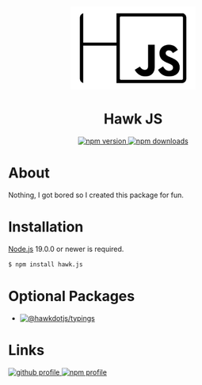 <div align="center">
  <div>
    <img src="https://github.com/EnHawk/EnHawk/blob/master/packages/hawk.js/icon.png"
          alt="pack icon"
          width="50%" 
          height="50%" />
  </div>
  <h1>Hawk JS</h1>
  <div>
    <a href="https://www.npmjs.com/package/hawk.js">
      <img src="https://img.shields.io/npm/v/hawk.js?style=for-the-badge" alt="npm version" />
    </a>
    <a href="https://www.npmjs.com/package/hawk.js">
      <img src="https://img.shields.io/npm/dt/hawk.js?style=for-the-badge" alt="npm downloads" />
    </a>
  </div>
</div>

# About
Nothing, I got bored so I created this package for fun.

# Installation
[Node.js](https://nodejs.org) 19.0.0 or newer is required.
```bash
$ npm install hawk.js
```

# Optional Packages
- [![@hawkdotjs/typings](https://img.shields.io/npm/v/@hawkdotjs/typings?label=%40hawkdotjs%2Ftypings)](https://www.npmjs.com/package/@hawkdotjs/typings)

# Links
<a href="https://github.com/EnHawk">
  <img src="https://cdn.discordapp.com/attachments/819019531438522369/1054717851862323211/github-mark.png" alt="github profile" width="10%" height="10%" />
</a>
<a href="https://www.npmjs.com/~enlight_hawk">
  <img src="https://upload.wikimedia.org/wikipedia/commons/thumb/d/db/Npm-logo.svg/1200px-Npm-logo.svg.png" alt="npm profile" width="20%" height="20%" />
</a>